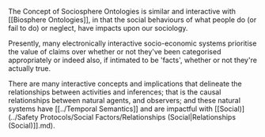 The Concept of Sociosphere Ontologies is similar and interactive with [[Biosphere Ontologies]], in that the social behaviours of what people do (or fail to do) or neglect, have impacts upon our sociology. 

Presently, many electronically interactive socio-economic systems prioritise the value of claims over whether or not they've been categorised appropriately or indeed also, if intimated to be 'facts', whether or not they're actually true.   

There are many interactive concepts and implications that delineate the relationships between activities and inferences; that is the causal relationships between natural agents, and observers; and these natural systems have [[../Temporal Semantics]] and are impactful with [[Social)](../Safety Protocols/Social Factors/Relationships (Social|Relationships (Social)]].md).